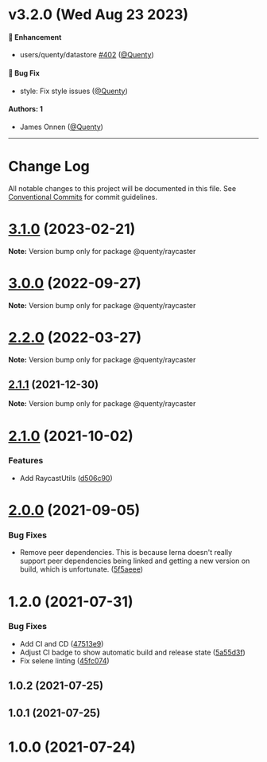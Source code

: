 # v3.2.0 (Wed Aug 23 2023)

#### 🚀 Enhancement

- users/quenty/datastore [#402](https://github.com/Quenty/NevermoreEngine/pull/402) ([@Quenty](https://github.com/Quenty))

#### 🐛 Bug Fix

- style: Fix style issues ([@Quenty](https://github.com/Quenty))

#### Authors: 1

- James Onnen ([@Quenty](https://github.com/Quenty))

---

# Change Log

All notable changes to this project will be documented in this file.
See [Conventional Commits](https://conventionalcommits.org) for commit guidelines.

# [3.1.0](https://github.com/Quenty/NevermoreEngine/compare/@quenty/raycaster@3.0.0...@quenty/raycaster@3.1.0) (2023-02-21)

**Note:** Version bump only for package @quenty/raycaster





# [3.0.0](https://github.com/Quenty/NevermoreEngine/compare/@quenty/raycaster@2.2.0...@quenty/raycaster@3.0.0) (2022-09-27)

**Note:** Version bump only for package @quenty/raycaster





# [2.2.0](https://github.com/Quenty/NevermoreEngine/compare/@quenty/raycaster@2.1.1...@quenty/raycaster@2.2.0) (2022-03-27)

**Note:** Version bump only for package @quenty/raycaster





## [2.1.1](https://github.com/Quenty/NevermoreEngine/compare/@quenty/raycaster@2.1.0...@quenty/raycaster@2.1.1) (2021-12-30)

**Note:** Version bump only for package @quenty/raycaster





# [2.1.0](https://github.com/Quenty/NevermoreEngine/compare/@quenty/raycaster@2.0.0...@quenty/raycaster@2.1.0) (2021-10-02)


### Features

* Add RaycastUtils ([d506c90](https://github.com/Quenty/NevermoreEngine/commit/d506c904c8bfee62ee03b0bcd3db481ce63f9b46))





# [2.0.0](https://github.com/Quenty/NevermoreEngine/compare/@quenty/raycaster@1.2.0...@quenty/raycaster@2.0.0) (2021-09-05)


### Bug Fixes

* Remove peer dependencies. This is because lerna doesn't really support peer dependencies being linked and getting a new version on build, which is unfortunate. ([5f5aeee](https://github.com/Quenty/NevermoreEngine/commit/5f5aeeea8de9975435309e53679f0ef7064f9dd0))





# 1.2.0 (2021-07-31)


### Bug Fixes

* Add CI and CD ([47513e9](https://github.com/Quenty/NevermoreEngine/commit/47513e9b568162707534af132396dd8756947dd3))
* Adjust CI badge to show automatic build and release state ([5a55d3f](https://github.com/Quenty/NevermoreEngine/commit/5a55d3f19bf8d66a760d67da9b56ed47fab74656))
* Fix selene linting ([45fc074](https://github.com/Quenty/NevermoreEngine/commit/45fc07489ee59127ac6582689f19a0e87c1e5b5a))



## 1.0.2 (2021-07-25)



## 1.0.1 (2021-07-25)



# 1.0.0 (2021-07-24)
